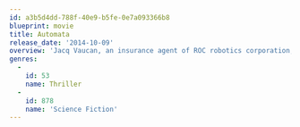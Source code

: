 ```yaml
---
id: a3b5d4dd-788f-40e9-b5fe-0e7a093366b8
blueprint: movie
title: Automata
release_date: '2014-10-09'
overview: 'Jacq Vaucan, an insurance agent of ROC robotics corporation, routinely investigates the case of manipulating a robot. What he discovers will have profound consequences for the future of humanity.'
genres:
  -
    id: 53
    name: Thriller
  -
    id: 878
    name: 'Science Fiction'
---
```

